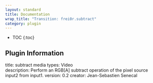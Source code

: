 ```yaml
---
layout: standard
title: Documentation
wrap_title: "Transition: frei0r.subtract"
category: plugin
---
```

* TOC
{:toc}

## Plugin Information

title: subtract
media types:
Video  
description: Perform an RGB[A] subtract operation of the pixel source input2 from input1.
version: 0.2
creator: Jean-Sebastien Senecal

